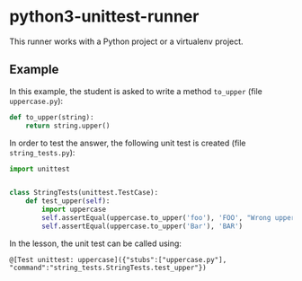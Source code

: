 # python3-unittest-runner

This runner works with a Python project or a virtualenv project.

## Example

In this example, the student is asked to write a method `to_upper` (file `uppercase.py`):

```python
def to_upper(string):
    return string.upper()
```

In order to test the answer, the following unit test is created (file `string_tests.py`):

```python
import unittest


class StringTests(unittest.TestCase):
    def test_upper(self):
        import uppercase
        self.assertEqual(uppercase.to_upper('foo'), 'FOO', "Wrong uppercase value for foo")        
        self.assertEqual(uppercase.to_upper('Bar'), 'BAR')
```

In the lesson, the unit test can be called using:

`@[Test unittest: uppercase]({"stubs":["uppercase.py"], "command":"string_tests.StringTests.test_upper"})`
